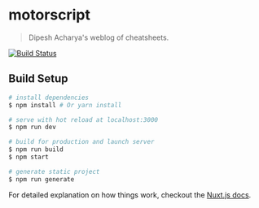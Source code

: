 # motorscript

> Dipesh Acharya's weblog of cheatsheets.

[![Build Status](https://travis-ci.org/xtranophilist/motorscript.com.svg?branch=nuxt)](https://travis-ci.org/xtranophilist/motorscript.com)

## Build Setup

``` bash
# install dependencies
$ npm install # Or yarn install

# serve with hot reload at localhost:3000
$ npm run dev

# build for production and launch server
$ npm run build
$ npm start

# generate static project
$ npm run generate
```

For detailed explanation on how things work, checkout the [Nuxt.js docs](https://github.com/nuxt/nuxt.js).
